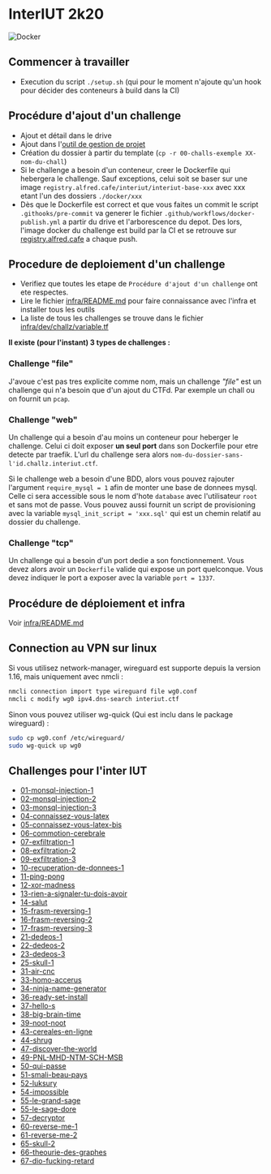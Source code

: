 # InterIUT 2k20
![Docker](https://github.com/CTF-Inter-IUT/InterIUT/workflows/Docker/badge.svg)

## Commencer à travailler

* Execution du script `./setup.sh` (qui pour le moment n'ajoute qu'un hook pour décider des conteneurs à build dans la CI)

## Procédure d'ajout d'un challenge

* Ajout et détail dans le drive
* Ajout dans l'[outil de gestion de projet](https://github.com/CTF-Inter-IUT/InterIUT/projects/1)
* Création du dossier à partir du template (`cp -r 00-challs-exemple XX-nom-du-chall`)
* Si le challenge a besoin d'un conteneur, creer le Dockerfile qui hebergera le challenge. Sauf exceptions, celui soit se baser sur une image `registry.alfred.cafe/interiut/interiut-base-xxx` avec xxx etant l'un des dossiers `./docker/xxx`
* Dès que le Dockerfile est correct et que vous faites un commit le script `.githooks/pre-commit` va generer le fichier `.github/workflows/docker-publish.yml` a partir du drive et l'arborescence du depot. Des lors, l'image docker du challenge est build par la CI et se retrouve sur [registry.alfred.cafe]() a chaque push.

## Procedure de deploiement d'un challenge

* Verifiez que toutes les etape de `Procédure d'ajout d'un challenge` ont ete respectes.
* Lire le fichier [infra/README.md](./infra/README.md) pour faire connaissance avec l'infra et installer tous les outils
* La liste de tous les challenges se trouve dans le fichier [infra/dev/challz/variable.tf]()

**Il existe (pour l'instant) 3 types de challenges :**
### Challenge "file"
J'avoue c'est pas tres explicite comme nom, mais un challenge _"file"_ est un challenge qui n'a besoin que d'un ajout du CTFd. Par exemple un chall ou on fournit un `pcap`.

### Challenge "web"
Un challenge qui a besoin d'au moins un conteneur pour heberger le challenge. Celui ci doit exposer **un seul port** dans son Dockerfile pour etre detecte par traefik. L'url du challenge sera alors `nom-du-dossier-sans-l'id.challz.interiut.ctf`.

Si le challenge web a besoin d'une BDD, alors vous pouvez rajouter l'argument `require_mysql = 1` afin de monter une base de donnees mysql. Celle ci sera accessible sous le nom d'hote `database` avec l'utilisateur `root` et sans mot de passe. Vous pouvez aussi fournit un script de provisioning avec la variable `mysql_init_script = 'xxx.sql'` qui est un chemin relatif au dossier du challenge.

### Challenge "tcp"
Un challenge qui a besoin d'un port dedie a son fonctionnement. Vous devez alors avoir un `Dockerfile` valide qui expose un port quelconque. Vous devez indiquer le port a exposer avec la variable `port = 1337`.

## Procédure de déploiement et infra
Voir [infra/README.md]()

## Connection au VPN sur linux

Si vous utilisez network-manager, wireguard est supporte depuis la version 1.16, mais uniquement avec nmcli :
```bash
nmcli connection import type wireguard file wg0.conf
nmcli c modify wg0 ipv4.dns-search interiut.ctf
```

Sinon vous pouvez utiliser wg-quick (Qui est inclu dans le package wireguard) :
```bash
sudo cp wg0.conf /etc/wireguard/
sudo wg-quick up wg0
```

## Challenges pour l'inter IUT

* [01-monsql-injection-1](challz/01-monsql-injection-1)
* [02-monsql-injection-2](challz/02-monsql-injection-2)
* [03-monsql-injection-3](challz/03-monsql-injection-3)
* [04-connaissez-vous-latex](challz/04-connaissez-vous-latex)
* [05-connaissez-vous-latex-bis](challz/05-connaissez-vous-latex-bis)
* [06-commotion-cerebrale](challz/06-commotion-cerebrale)
* [07-exfiltration-1](challz/07-exfiltration-1)
* [08-exfiltration-2](challz/08-exfiltration-2)
* [09-exfiltration-3](challz/09-exfiltration-3)
* [10-recuperation-de-donnees-1](challz/10-recuperation-de-donnees-1)
* [11-ping-pong](challz/11-ping-pong)
* [12-xor-madness](challz/12-xor-madness)
* [13-rien-a-signaler-tu-dois-avoir](challz/13-rien-a-signaler-tu-dois-avoir)
* [14-salut](challz/14-salut)
* [15-frasm-reversing-1](challz/15-frasm-reversing-1)
* [16-frasm-reversing-2](challz/16-frasm-reversing-2)
* [17-frasm-reversing-3](challz/17-frasm-reversing-3)
* [21-dedeos-1](challz/21-dedeos-1)
* [22-dedeos-2](challz/22-dedeos-2)
* [23-dedeos-3](challz/23-dedeos-3)
* [25-skull-1](challz/25-skull-1)
* [31-air-cnc](challz/31-air-cnc)
* [33-homo-accerus](challz/33-homo-accerus)
* [34-ninja-name-generator](challz/34-ninja-name-generator)
* [36-ready-set-install](challz/36-ready-set-install)
* [37-hello-s](challz/37-hello-s)
* [38-big-brain-time](challz/38-big-brain-time)
* [39-noot-noot](challz/39-noot-noot)
* [43-cereales-en-ligne](challz/43-cereales-en-ligne)
* [44-shrug](challz/44-shrug)
* [47-discover-the-world](challz/47-discover-the-world)
* [49-PNL-MHD-NTM-SCH-MSB](challz/49-PNL-MHD-NTM-SCH-MSB)
* [50-qui-passe](challz/50-qui-passe)
* [51-smali-beau-pays](challz/51-smali-beau-pays)
* [52-luksury](challz/52-luksury)
* [54-impossible](challz/54-impossible)
* [55-le-grand-sage](challz/55-le-grand-sage)
* [55-le-sage-dore](challz/55-le-sage-dore)
* [57-decryptor](challz/57-decryptor)
* [60-reverse-me-1](challz/60-reverse-me-1)
* [61-reverse-me-2](challz/61-reverse-me-2)
* [65-skull-2](challz/65-skull-2)
* [66-theourie-des-graphes](challz/66-theourie-des-graphes)
* [67-dio-fucking-retard](challz/67-dio-fucking-retard)
